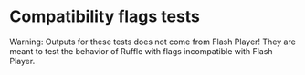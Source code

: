 # Compatibility flags tests

Warning: Outputs for these tests does not come from Flash Player!
They are meant to test the behavior of Ruffle with flags incompatible with Flash Player.
